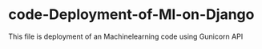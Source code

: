 # code-Deployment-of-Ml-on-Django
This file is deployment of an Machinelearning code using Gunicorn API
